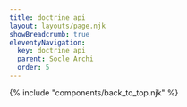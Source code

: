 ```yaml
---
title: doctrine api
layout: layouts/page.njk
showBreadcrumb: true
eleventyNavigation:
  key: doctrine api
  parent: Socle Archi
  order: 5
---
```




{% include "components/back_to_top.njk" %}

